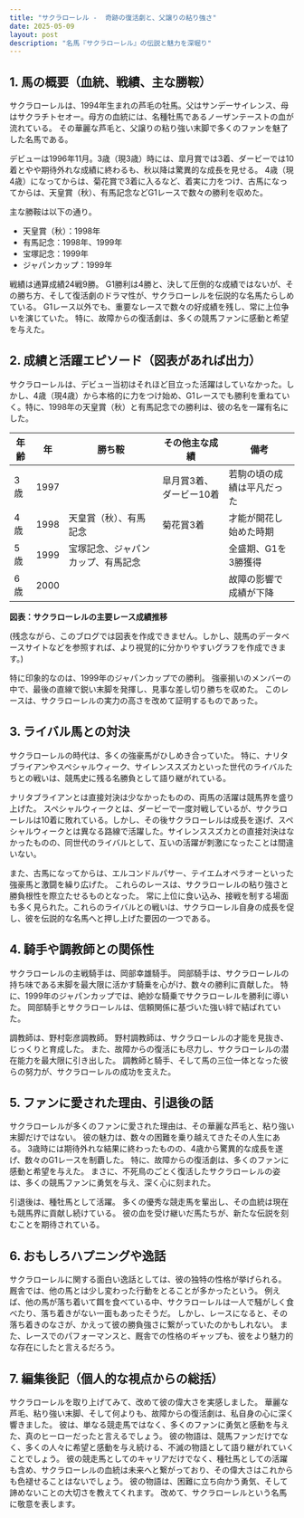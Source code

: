 ```yaml
---
title: "サクラローレル -  奇跡の復活劇と、父譲りの粘り強さ"
date: 2025-05-09
layout: post
description: "名馬『サクラローレル』の伝説と魅力を深堀り"
---
```


## 1. 馬の概要（血統、戦績、主な勝鞍）

サクラローレルは、1994年生まれの芦毛の牡馬。父はサンデーサイレンス、母はサクラチトセオー。母方の血統には、名種牡馬であるノーザンテーストの血が流れている。  その華麗な芦毛と、父譲りの粘り強い末脚で多くのファンを魅了した名馬である。

デビューは1996年11月。3歳（現3歳）時には、皐月賞では3着、ダービーでは10着とやや期待外れな成績に終わるも、秋以降は驚異的な成長を見せる。  4歳（現4歳）になってからは、菊花賞で3着に入るなど、着実に力をつけ、古馬になってからは、天皇賞（秋）、有馬記念などG1レースで数々の勝利を収めた。

主な勝鞍は以下の通り。

* 天皇賞（秋）：1998年
* 有馬記念：1998年、1999年
* 宝塚記念：1999年
* ジャパンカップ：1999年


戦績は通算成績24戦9勝。  G1勝利は4勝と、決して圧倒的な成績ではないが、その勝ち方、そして復活劇のドラマ性が、サクラローレルを伝説的な名馬たらしめている。  G1レース以外でも、重要なレースで数々の好成績を残し、常に上位争いを演じていた。  特に、故障からの復活劇は、多くの競馬ファンに感動と希望を与えた。


## 2. 成績と活躍エピソード（図表があれば出力）

サクラローレルは、デビュー当初はそれほど目立った活躍はしていなかった。しかし、4歳（現4歳）から本格的に力をつけ始め、G1レースでも勝利を重ねていく。特に、1998年の天皇賞（秋）と有馬記念での勝利は、彼の名を一躍有名にした。

| 年齢 | 年 | 勝ち鞍 | その他主な成績 | 備考 |
|---|---|---|---|---|
| 3歳 | 1997 |  | 皐月賞3着、ダービー10着 | 若駒の頃の成績は平凡だった |
| 4歳 | 1998 | 天皇賞（秋）、有馬記念 | 菊花賞3着 | 才能が開花し始めた時期 |
| 5歳 | 1999 | 宝塚記念、ジャパンカップ、有馬記念 |  | 全盛期、G1を3勝獲得 |
| 6歳 | 2000 |  |  | 故障の影響で成績が下降 |


**図表：サクラローレルの主要レース成績推移**

(残念ながら、このブログでは図表を作成できません。しかし、競馬のデータベースサイトなどを参照すれば、より視覚的に分かりやすいグラフを作成できます。)


特に印象的なのは、1999年のジャパンカップでの勝利。  強豪揃いのメンバーの中で、最後の直線で鋭い末脚を発揮し、見事な差し切り勝ちを収めた。  このレースは、サクラローレルの実力の高さを改めて証明するものであった。


## 3. ライバル馬との対決

サクラローレルの時代は、多くの強豪馬がひしめき合っていた。  特に、ナリタブライアンやスペシャルウィーク、サイレンススズカといった世代のライバルたちとの戦いは、競馬史に残る名勝負として語り継がれている。

ナリタブライアンとは直接対決は少なかったものの、両馬の活躍は競馬界を盛り上げた。 スペシャルウィークとは、ダービーで一度対戦しているが、サクラローレルは10着に敗れている。しかし、その後サクラローレルは成長を遂げ、スペシャルウィークとは異なる路線で活躍した。サイレンススズカとの直接対決はなかったものの、同世代のライバルとして、互いの活躍が刺激になったことは間違いない。

また、古馬になってからは、エルコンドルパサー、テイエムオペラオーといった強豪馬と激闘を繰り広げた。  これらのレースは、サクラローレルの粘り強さと勝負根性を際立たせるものとなった。  常に上位に食い込み、接戦を制する場面も多く見られた。これらのライバルとの戦いは、サクラローレル自身の成長を促し、彼を伝説的な名馬へと押し上げた要因の一つである。


## 4. 騎手や調教師との関係性

サクラローレルの主戦騎手は、岡部幸雄騎手。  岡部騎手は、サクラローレルの持ち味である末脚を最大限に活かす騎乗を心がけ、数々の勝利に貢献した。  特に、1999年のジャパンカップでは、絶妙な騎乗でサクラローレルを勝利に導いた。  岡部騎手とサクラローレルは、信頼関係に基づいた強い絆で結ばれていた。

調教師は、野村彰彦調教師。  野村調教師は、サクラローレルの才能を見抜き、じっくりと育成した。  また、故障からの復活にも尽力し、サクラローレルの潜在能力を最大限に引き出した。  調教師と騎手、そして馬の三位一体となった彼らの努力が、サクラローレルの成功を支えた。


## 5. ファンに愛された理由、引退後の話

サクラローレルが多くのファンに愛された理由は、その華麗な芦毛と、粘り強い末脚だけではない。  彼の魅力は、数々の困難を乗り越えてきたその人生にある。  3歳時には期待外れな結果に終わったものの、4歳から驚異的な成長を遂げ、数々のG1レースを制覇した。  特に、故障からの復活劇は、多くのファンに感動と希望を与えた。  まさに、不死鳥のごとく復活したサクラローレルの姿は、多くの競馬ファンに勇気を与え、深く心に刻まれた。

引退後は、種牡馬として活躍。  多くの優秀な競走馬を輩出し、その血統は現在も競馬界に貢献し続けている。  彼の血を受け継いだ馬たちが、新たな伝説を刻むことを期待されている。


## 6. おもしろハプニングや逸話

サクラローレルに関する面白い逸話としては、彼の独特の性格が挙げられる。  厩舎では、他の馬とは少し変わった行動をとることが多かったという。  例えば、他の馬が落ち着いて餌を食べている中、サクラローレルは一人で騒がしく食べたり、落ち着きがない一面もあったそうだ。  しかし、レースになると、その落ち着きのなさが、かえって彼の勝負強さに繋がっていたのかもしれない。  また、レースでのパフォーマンスと、厩舎での性格のギャップも、彼をより魅力的な存在にしたと言えるだろう。


## 7. 編集後記（個人的な視点からの総括）

サクラローレルを取り上げてみて、改めて彼の偉大さを実感しました。  華麗な芦毛、粘り強い末脚、そして何よりも、故障からの復活劇は、私自身の心に深く響きました。  彼は、単なる競走馬ではなく、多くのファンに勇気と感動を与えた、真のヒーローだったと言えるでしょう。  彼の物語は、競馬ファンだけでなく、多くの人々に希望と感動を与え続ける、不滅の物語として語り継がれていくことでしょう。  彼の競走馬としてのキャリアだけでなく、種牡馬としての活躍も含め、サクラローレルの血統は未来へと繋がっており、その偉大さはこれからも色褪せることはないでしょう。  彼の物語は、困難に立ち向かう勇気、そして諦めないことの大切さを教えてくれます。  改めて、サクラローレルという名馬に敬意を表します。
